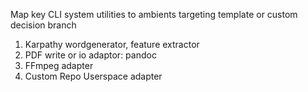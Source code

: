 Map key CLI system utilities to ambients targeting template or custom decision branch

1. Karpathy wordgenerator, feature extractor
2. PDF write or io adaptor: pandoc
3. FFmpeg adapter
4. Custom Repo Userspace adapter